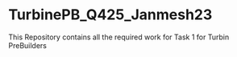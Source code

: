 # TurbinePB_Q425_Janmesh23
This Repository contains all the required work for Task 1 for Turbin PreBuilders
